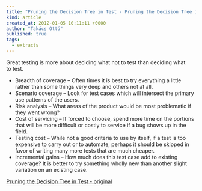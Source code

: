 ```yaml
---
title: "Pruning the Decision Tree in Test - Pruning the Decision Tree in Test"
kind: article
created_at: 2012-01-05 10:11:11 +0000
author: "Takács Ottó"
published: true
tags: 
  - extracts
---
```

Great testing is more about deciding what not to test than deciding what to test.

- Breadth of coverage – Often times it is best to try everything a little rather than some things very deep and others not at all. 
- Scenario coverage – Look for test cases which will intersect the primary use patterns of the users. 
- Risk analysis – What areas of the product would be most problematic if they went wrong?
- Cost of servicing – If forced to choose, spend more time on the portions that will be more difficult or costly to service if a bug shows up in the field.
- Testing cost – While not a good criteria to use by itself, if a test is too expensive to carry out or to automate, perhaps it should be skipped in favor of writing many more tests that are much cheaper. 
- Incremental gains – How much does this test case add to existing coverage? It is better to try something wholly new than another slight variation on an existing case. 

<!--break-->

[Pruning the Decision Tree in Test - original](http://blogs.msdn.com/b/steverowe/archive/2011/09/28/pruning-the-decision-tree-in-test.aspx)

<div class='old-comments'></div>